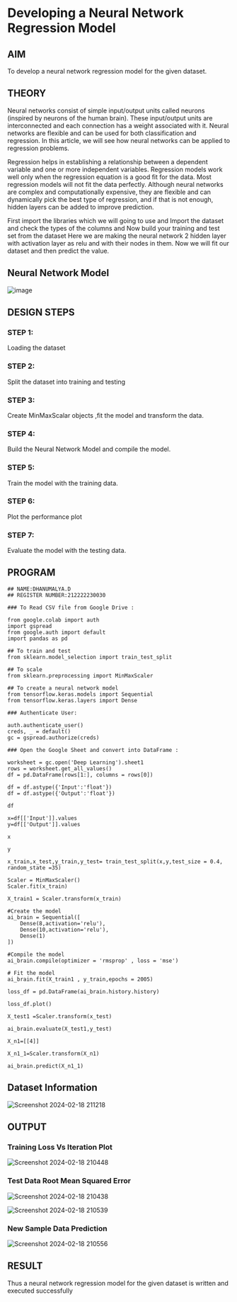 # Developing a Neural Network Regression Model

## AIM

To develop a neural network regression model for the given dataset.

## THEORY

Neural networks consist of simple input/output units called neurons (inspired by neurons of the human brain). These input/output units are interconnected and each connection has a weight associated with it. Neural networks are flexible and can be used for both classification and regression. In this article, we will see how neural networks can be applied to regression problems.

Regression helps in establishing a relationship between a dependent variable and one or more independent variables. Regression models work well only when the regression equation is a good fit for the data. Most regression models will not fit the data perfectly. Although neural networks are complex and computationally expensive, they are flexible and can dynamically pick the best type of regression, and if that is not enough, hidden layers can be added to improve prediction.

First import the libraries which we will going to use and Import the dataset and check the types of the columns and Now build your training and test set from the dataset Here we are making the neural network 2 hidden layer with activation layer as relu and with their nodes in them. Now we will fit our dataset and then predict the value.

## Neural Network Model

![image](https://github.com/Dhanudhanaraj/basic-nn-model/assets/119218812/e8e1b995-aeca-471e-8696-0122fa0f799c)


## DESIGN STEPS

### STEP 1:

Loading the dataset

### STEP 2:

Split the dataset into training and testing

### STEP 3:

Create MinMaxScalar objects ,fit the model and transform the data.

### STEP 4:

Build the Neural Network Model and compile the model.

### STEP 5:

Train the model with the training data.

### STEP 6:

Plot the performance plot

### STEP 7:

Evaluate the model with the testing data.

## PROGRAM
```
## NAME:DHANUMALYA.D
## REGISTER NUMBER:212222230030

### To Read CSV file from Google Drive :

from google.colab import auth
import gspread
from google.auth import default
import pandas as pd

## To train and test
from sklearn.model_selection import train_test_split

## To scale
from sklearn.preprocessing import MinMaxScaler

## To create a neural network model
from tensorflow.keras.models import Sequential
from tensorflow.keras.layers import Dense

### Authenticate User:

auth.authenticate_user()
creds, _ = default()
gc = gspread.authorize(creds)

### Open the Google Sheet and convert into DataFrame :

worksheet = gc.open('Deep Learning').sheet1
rows = worksheet.get_all_values()
df = pd.DataFrame(rows[1:], columns = rows[0])

df = df.astype({'Input':'float'})
df = df.astype({'Output':'float'})

df

x=df[['Input']].values
y=df[['Output']].values

x

y

x_train,x_test,y_train,y_test= train_test_split(x,y,test_size = 0.4, random_state =35)

Scaler = MinMaxScaler()
Scaler.fit(x_train)

X_train1 = Scaler.transform(x_train)

#Create the model
ai_brain = Sequential([
    Dense(8,activation='relu'),
    Dense(10,activation='relu'),
    Dense(1)
])

#Compile the model
ai_brain.compile(optimizer = 'rmsprop' , loss = 'mse')

# Fit the model
ai_brain.fit(X_train1 , y_train,epochs = 2005)

loss_df = pd.DataFrame(ai_brain.history.history)

loss_df.plot()

X_test1 =Scaler.transform(x_test)

ai_brain.evaluate(X_test1,y_test)

X_n1=[[4]]

X_n1_1=Scaler.transform(X_n1)

ai_brain.predict(X_n1_1)
```
## Dataset Information
![Screenshot 2024-02-18 211218](https://github.com/Dhanudhanaraj/basic-nn-model/assets/119218812/f8fc3950-7b2b-4e49-9a80-1542bdd676ff)

## OUTPUT

### Training Loss Vs Iteration Plot
![Screenshot 2024-02-18 210448](https://github.com/Dhanudhanaraj/basic-nn-model/assets/119218812/b92a7eb6-dc6a-4403-99ce-cc75e1a5201b)


### Test Data Root Mean Squared Error
![Screenshot 2024-02-18 210438](https://github.com/Dhanudhanaraj/basic-nn-model/assets/119218812/6ff22cc2-a8c0-4752-8a1d-bbe0667cbff1)

![Screenshot 2024-02-18 210539](https://github.com/Dhanudhanaraj/basic-nn-model/assets/119218812/7d6daed1-49b5-4382-8fc0-35c96f3f3cb5)


### New Sample Data Prediction
![Screenshot 2024-02-18 210556](https://github.com/Dhanudhanaraj/basic-nn-model/assets/119218812/5ae29b1b-ef3b-4d1f-b41e-30e5e2a0fc01)



## RESULT

Thus a neural network regression model for the given dataset is written and executed successfully
